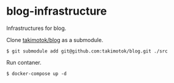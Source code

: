 # blog-infrastructure

Infrastructures for blog.

Clone [takimotok/blog](https://github.com/takimotok/blog) as a submodule.

```
$ git submodule add git@github.com:takimotok/blog.git ./src
```

Run contaner.

```
$ docker-compose up -d
```
